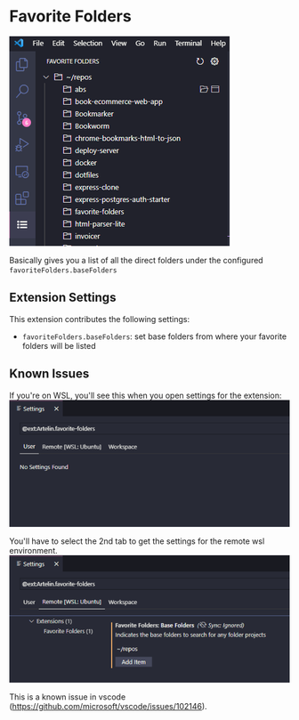 # Favorite Folders

<img src="https://raw.githubusercontent.com/flawiddsouza/favorite-folders/master/media/screenshots/extension.png">

Basically gives you a list of all the direct folders under the configured `favoriteFolders.baseFolders`

## Extension Settings

This extension contributes the following settings:

* `favoriteFolders.baseFolders`: set base folders from where your favorite folders will be listed

## Known Issues

If you're on WSL, you'll see this when you open settings for the extension:
<img src="https://raw.githubusercontent.com/flawiddsouza/favorite-folders/master/media/screenshots/settings-wsl-1.png">

You'll have to select the 2nd tab to get the settings for the remote wsl environment.
<img src="https://raw.githubusercontent.com/flawiddsouza/favorite-folders/master/media/screenshots/settings-wsl-2.png">

This is a known issue in vscode (https://github.com/microsoft/vscode/issues/102146).

